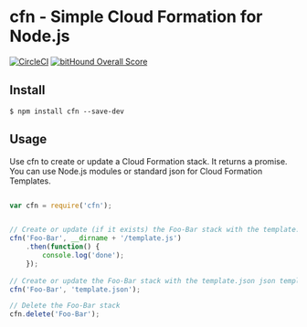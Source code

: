 # cfn - Simple Cloud Formation for Node.js

[![CircleCI](https://circleci.com/gh/Nordstrom/cfn.svg?style=shield)](https://circleci.com/gh/Nordstrom/cfn) [![bitHound Overall Score](https://www.bithound.io/github/Nordstrom/cfn/badges/score.svg)](https://www.bithound.io/github/Nordstrom/cfn)

## Install
```
$ npm install cfn --save-dev
```

## Usage

Use cfn to create or update a Cloud Formation stack.  It returns a promise.  You can use Node.js modules or standard 
json for Cloud Formation Templates.

```javascript

var cfn = require('cfn');


// Create or update (if it exists) the Foo-Bar stack with the template.js Node.js module.
cfn('Foo-Bar', __dirname + '/template.js')
    .then(function() {
        console.log('done');
    });
    
// Create or update the Foo-Bar stack with the template.json json template.
cfn('Foo-Bar', 'template.json');

// Delete the Foo-Bar stack
cfn.delete('Foo-Bar');

```
